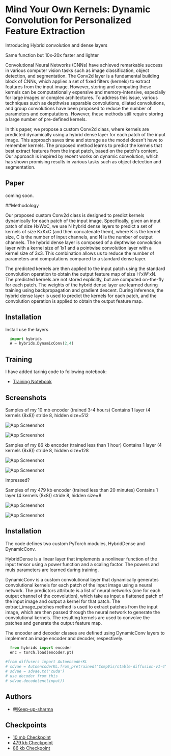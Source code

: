 
# Mind Your Own Kernels: Dynamic Convolution for Personalized Feature Extraction


Introducing Hybrid convolution and dense layers

Same function but 10x-20x faster and lighter

Convolutional Neural Networks (CNNs) have achieved remarkable success in various computer vision tasks such as image classification, object detection, and segmentation. The Conv2d layer is a fundamental building block of CNNs, which applies a set of fixed filters (kernels) to extract features from the input image. However, storing and computing these kernels can be computationally expensive and memory-intensive, especially for large images or complex architectures. To address this issue, various techniques such as depthwise separable convolutions, dilated convolutions, and group convolutions have been proposed to reduce the number of parameters and computations. However, these methods still require storing a large number of pre-defined kernels.

In this paper, we propose a custom Conv2d class, where kernels are predicted dynamically using a hybrid dense layer for each patch of the input image. This approach saves time and storage as the model doesn't have to remember kernels. The proposed method learns to predict the kernels that best extract features from the input patch, based on the patch's content. Our approach is inspired by recent works on dynamic convolution, which has shown promising results in various tasks such as object detection and segmentation.

## Paper

coming soon.



##Methodology

Our proposed custom Conv2d class is designed to predict kernels dynamically for each patch of the input image. Specifically, given an input patch of size HxWxC, we use N hybrid dense layers to predict a set of kernels of size KxKxC (and then concatenate them), where K is the kernel size, C is the number of input channels, and N is the number of output channels. The hybrid dense layer is composed of a depthwise convolution layer with a kernel size of 1x1 and a pointwise convolution layer with a kernel size of 3x3. This combination allows us to reduce the number of parameters and computations compared to a standard dense layer.

The predicted kernels are then applied to the input patch using the standard convolution operation to obtain the output feature map of size H'xW'xN. The predicted kernels are not stored explicitly, but are computed on-the-fly for each patch. The weights of the hybrid dense layer are learned during training using backpropagation and gradient descent. During inference, the hybrid dense layer is used to predict the kernels for each patch, and the convolution operation is applied to obtain the output feature map.



## Installation

Install use the layers

```python
  import hybrids
  A = hybrids.DynamicConv(2,4)
```

## Training 

I have added tarinig  code to following notebook:

- [Training Notebook](https://www.kaggle.com/code/keepupsharma/lw-encoder)

    
## Screenshots
Samples of my 10 mb encoder (trained 3-4 hours)
Contains 1 layer (4 kernels (8x8)) stride 8, hidden size=512

![App Screenshot](https://github.com/Keep-up-sharma/Dynamic-Layers/blob/main/light%20(1).png?raw=true)


![App Screenshot](https://github.com/Keep-up-sharma/Dynamic-Layers/blob/main/light.png?raw=true)

Samples of my 86 kb encoder (trained less than 1 hour)
Contains 1 layer (4 kernels (8x8)) stride 8, hidden size=128

![App Screenshot](https://github.com/Keep-up-sharma/Dynamic-Layers/blob/main/final%20(1).png?raw=true)


![App Screenshot](https://github.com/Keep-up-sharma/Dynamic-Layers/blob/main/final.png?raw=true)

Impressed? 

Samples of my 479 kb encoder (trained less than 20 minutes)
Contains 1 layer (4 kernels (8x8)) stride 8, hidden size=8

![App Screenshot](https://github.com/Keep-up-sharma/Dynamic-Layers/blob/main/vlight%20(1).png?raw=true)

![App Screenshot](https://github.com/Keep-up-sharma/Dynamic-Layers/blob/main/vlight%20(2).png?raw=true)

## Installation

The code defines two custom PyTorch modules, HybridDense and DynamicConv.

HybridDense is a linear layer that implements a nonlinear function of the input tensor using a power function and a scaling factor. The powers and muls parameters are learned during training.

DynamicConv is a custom convolutional layer that dynamically generates convolutional kernels for each patch of the input image using a neural network. The predictors attribute is a list of neural networks (one for each output channel of the convolution), which take as input a flattened patch of the input image and output a kernel for that patch. The extract_image_patches method is used to extract patches from the input image, which are then passed through the neural network to generate the convolutional kernels. The resulting kernels are used to convolve the patches and generate the output feature map.

The encoder and decoder classes are defined using DynamicConv layers to implement an image encoder and decoder, respectively.

```python
  from hybrids import encoder
  enc = torch.load(encoder.pt)
  
#from diffusers import AutoencoderKL
# sdvae = AutoencoderKL.from_pretrained("CompVis/stable-diffusion-v1-4", subfolder="vae")
# sdvae = sdvae.to('cuda')
# use decoder from this
# sdvae.decode(enc(input))
```

## Authors

- [@Keep-up-sharma](https://www.github.com/Keep-up-sharma)

## Checkpoints

- [10 mb Checkpoint](https://github.com/Keep-up-sharma/Dynamic-Layers/blob/main/encoder%20(1).pt?raw=true)
- [479 kb Checkpoint](https://github.com/Keep-up-sharma/Dynamic-Layers/blob/main/lightencoder.pt?raw=true)
- [86 kb Checkpoint](https://github.com/Keep-up-sharma/Dynamic-Layers/blob/main/lightencoder%20(3).pt?raw=true)
